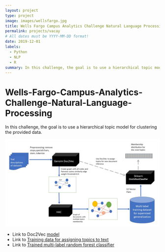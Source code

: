 ```yaml
---
layout: project
type: project
image: images/wellsfargo.jpg
title: Wells Fargo Campus Analytics Challenge Natural Language Processing
permalink: projects/vacay
# All dates must be YYYY-MM-DD format!
date: 2019-12-01
labels:
  - Python
  - NLP
  - R
summary: In this challenge, the goal is to use a hierarchical topic model for clustering the provided data.
---
```


# Wells-Fargo-Campus-Analytics-Challenge-Natural-Language-Processing
In this challenge, the goal is to use a hierarchical topic model for clustering the provided data. 

![Data_Pipeline](https://github.com/DeepsMoseli/Wells-Fargo-Campus-Analytics-Challenge-Natural-Language-Processing/blob/master/Implementation_pipeline.jpg)

* Link to Doc2Vec [model](https://drive.google.com/file/d/1MX5nqi1IyCz9aNbYoU3Nc4SpCSrv8nXs/view?usp=sharing)
* Link to [Training data for assigning topics to text](https://drive.google.com/file/d/1RHTpLDcX4aQrSspbKdP869xfLh7K6QHW/view?usp=sharing)
* Link to [Trained multi-label random forest classifier](https://drive.google.com/file/d/1F-gmRDo8UDPUZftr5ruqqN3SAkqejuly/view?usp=sharing)
